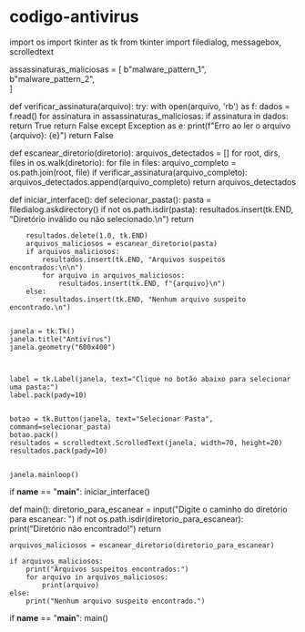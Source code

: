# codigo-antivirus
import os
import tkinter as tk
from tkinter import filedialog, messagebox, scrolledtext


assassinaturas_maliciosas = [
    b"malware_pattern_1",  
    b"malware_pattern_2",  
]


def verificar_assinatura(arquivo):
    try:
        with open(arquivo, 'rb') as f:
            dados = f.read()
            for assinatura in assassinaturas_maliciosas:
                if assinatura in dados:
                    return True
        return False
    except Exception as e:
        print(f"Erro ao ler o arquivo {arquivo}: {e}")
        return False




def escanear_diretorio(diretorio):
    arquivos_detectados = []
    for root, dirs, files in os.walk(diretorio):
        for file in files:
            arquivo_completo = os.path.join(root, file)
            if verificar_assinatura(arquivo_completo):
                arquivos_detectados.append(arquivo_completo)
    return arquivos_detectados






def iniciar_interface():
    def selecionar_pasta():
        pasta = filedialog.askdirectory()
        if not os.path.isdir(pasta):
            resultados.insert(tk.END, "Diretório inválido ou não selecionado.\n")
            return


        resultados.delete(1.0, tk.END)
        arquivos_maliciosos = escanear_diretorio(pasta)
        if arquivos_maliciosos:
            resultados.insert(tk.END, "Arquivos suspeitos encontrados:\n\n")
            for arquivo in arquivos_maliciosos:
                resultados.insert(tk.END, f"{arquivo}\n")
        else:
            resultados.insert(tk.END, "Nenhum arquivo suspeito encontrado.\n")


    janela = tk.Tk()
    janela.title("Antivírus")
    janela.geometry("600x400")
   


    label = tk.Label(janela, text="Clique no botão abaixo para selecionar uma pasta:")
    label.pack(pady=10)


    botao = tk.Button(janela, text="Selecionar Pasta", command=selecionar_pasta)
    botao.pack()
    resultados = scrolledtext.ScrolledText(janela, width=70, height=20)
    resultados.pack(pady=10)


    janela.mainloop()




if __name__ == "__main__":
    iniciar_interface()




def main():
    diretorio_para_escanear = input("Digite o caminho do diretório para escanear: ")
    if not os.path.isdir(diretorio_para_escanear):
        print("Diretório não encontrado!")
        return
   
    arquivos_maliciosos = escanear_diretorio(diretorio_para_escanear)
   
    if arquivos_maliciosos:
        print("Arquivos suspeitos encontrados:")
        for arquivo in arquivos_maliciosos:
            print(arquivo)
    else:
        print("Nenhum arquivo suspeito encontrado.")


if __name__ == "__main__":
    main()
